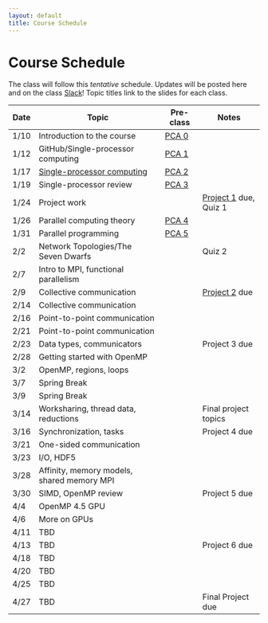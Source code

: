 ```yaml
---
layout: default
title: Course Schedule
---
```


# Course Schedule

The class will follow this _tentative_ schedule. Updates will be posted here and on the class [Slack](http://cmse-822.slack.com)!
Topic titles link to the slides for each class.

Date  | Topic                      | Pre-class |  Notes
------|----------------------------|-----------|------
1/10   | Introduction to the course | [PCA 0](assignments/pca0.md) |  
1/12   | GitHub/Single-processor computing | [PCA 1](assignments/pca1.md)  |
1/17  | [Single-processor computing](assets/Lecture2.pdf) | [PCA 2](assignments/pca2.md) | 
1/19  | Single-processor review | [PCA 3](assignments/pca3.md) |  
1/24  | Project work  |  | [Project 1](assignments/proj1.md) due, Quiz 1
1/26  | Parallel computing theory       | [PCA 4](assignments/pca4.md) | 
1/31  | Parallel programming  |   [PCA 5](assignments/pca5.md)
2/2  | Network Topologies/The Seven Dwarfs           |  | Quiz 2
2/7  | Intro to MPI, functional parallelism   | | 
2/9  | Collective communication |  | [Project 2](assignments/proj2.md) due
2/14  | Collective communication |  | 
2/16 | Point-to-point communication | | 
2/21 | Point-to-point communication |  | 
2/23 | Data types, communicators    |  | Project 3 due  
2/28 | Getting started with OpenMP  |  |
3/2 | OpenMP, regions, loops | | 
3/7 | Spring Break  | | |
3/9 | Spring Break  | | |
3/14 | Worksharing, thread data, reductions |  | Final project topics
3/16  | Synchronization, tasks |   | Project 4 due
3/21  | One-sided communication |  |
3/23 | I/O, HDF5 |  |
3/28 | Affinity, memory models, shared memory MPI | | 
3/30 | SIMD, OpenMP review   | | Project 5 due
4/4 | OpenMP 4.5 GPU   | | 
4/6 | More on GPUs | |  
4/11 | TBD    | | 
4/13  | TBD        |  | Project 6 due
4/18  | TBD       | | 
4/20 | TBD          | | 
4/25 | TBD | | 
4/27 | TBD | |  Final Project due 
